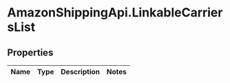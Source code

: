 # AmazonShippingApi.LinkableCarriersList

## Properties
Name | Type | Description | Notes
------------ | ------------- | ------------- | -------------


